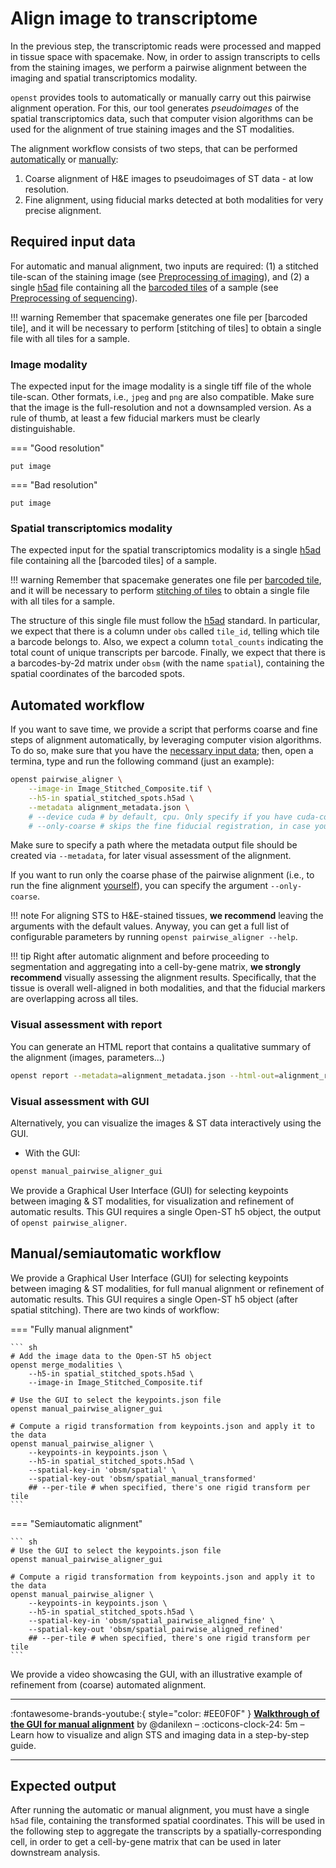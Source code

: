 # Align image to transcriptome
In the previous step, the transcriptomic reads were processed and mapped in tissue space with spacemake.
Now, in order to assign transcripts to cells from the staining images, we perform a pairwise alignment 
between the imaging and spatial transcriptomics modality.

`openst` provides tools to automatically or manually carry out this pairwise alignment operation. For this,
our tool generates *pseudoimages* of the spatial transcriptomics data, such that computer vision algorithms
can be used for the alignment of true staining images and the ST modalities.

The alignment workflow consists of two steps, that can be performed [automatically] or [manually]:

1. Coarse alignment of H&E images to pseudoimages of ST data - at low resolution.
2. Fine alignment, using fiducial marks detected at both modalities for very precise alignment.

[automatically]: #automated-workflow
[manually]: #manual-workflow

## Required input data
For automatic and manual alignment, two inputs are required: (1) a stitched tile-scan of 
the staining image (see [Preprocessing of imaging](preprocessing_imaging.md)), and (2) a
single [h5ad] file containing all the [barcoded tiles](preprocessing_sequencing.md#flow-cell-related-terms) of a sample 
(see [Preprocessing of sequencing](preprocessing_sequencing.md)). 

!!! warning
    Remember that spacemake generates one file per [barcoded tile], 
    and it will be necessary to perform [stitching of tiles] to
    obtain a single file with all tiles for a sample.

### Image modality
The expected input for the image modality is a single tiff file of the whole tile-scan.
Other formats, i.e., `jpeg` and `png` are also compatible. Make sure that the image is the full-resolution
and not a downsampled version. As a rule of thumb, at least a few fiducial markers must be clearly distinguishable.

=== "Good resolution"

    put image

=== "Bad resolution"

    put image

### Spatial transcriptomics modality
The expected input for the spatial transcriptomics modality is a single [h5ad] file containing all
the [barcoded tiles] of a sample. 

!!! warning
    Remember that spacemake generates one file per [barcoded tile](preprocessing_sequencing.md#flow-cell-related-terms), and it will be necessary to perform
    [stitching of tiles](preprocessing_sequencing.md#global-spatial-coordinates-tile-stitching) to obtain a single file with all tiles for a sample.

The structure of this single file must follow the [h5ad] standard. In particular, we expect that there is a
column under `obs` called `tile_id`, telling which tile a barcode belongs to. Also, we expect a column 
`total_counts` indicating the total count of unique transcripts per barcode. Finally, we expect that there is
a barcodes-by-2d matrix under `obsm` (with the name `spatial`), containing the spatial coordinates of the barcoded
spots.

[h5ad]: https://anndata.readthedocs.io/en/latest/fileformat-prose.html

## Automated workflow
If you want to save time, we provide a script that performs coarse and fine steps of alignment 
automatically, by leveraging computer vision algorithms. To do so, make sure that you have the [necessary
input data](#required-input-data); then, open a termina, type and run the following command (just an example):

```bash
openst pairwise_aligner \
    --image-in Image_Stitched_Composite.tif \
    --h5-in spatial_stitched_spots.h5ad \
    --metadata alignment_metadata.json \
    # --device cuda # by default, cpu. Only specify if you have cuda-compatible GPU
    # --only-coarse # skips the fine fiducial registration, in case you want to do that manually
```

Make sure to specify a path where the metadata output file 
should be created via `--metadata`, for later visual assessment of the alignment.

If you want to run only the coarse phase of the pairwise alignment (i.e., to run the fine
alignment [yourself](#manual-workflow)), you can specify the argument `--only-coarse`.

!!! note
    For aligning STS to H&E-stained tissues, **we recommend** leaving the arguments with the default values. 
    Anyway, you can get a full list of configurable parameters by running `openst pairwise_aligner --help`.

!!! tip
    Right after automatic alignment and before
    proceeding to segmentation and aggregating into a cell-by-gene matrix,
    **we strongly recommend** visually assessing the alignment results. Specifically, that
    the tissue is overall well-aligned in both modalities, and that the fiducial markers are
    overlapping across all tiles.

### Visual assessment with report
You can generate an HTML report that contains a qualitative summary of the alignment (images, parameters...)

```sh
openst report --metadata=alignment_metadata.json --html-out=alignment_report.html
```

### Visual assessment with GUI
Alternatively, you can visualize the images & ST data interactively using the GUI.
- With the GUI:
```sh
openst manual_pairwise_aligner_gui
```

We provide a Graphical User Interface (GUI) for selecting keypoints between imaging & ST modalities, 
for visualization and refinement of automatic results. This GUI requires a single Open-ST h5 object,
the output of `openst pairwise_aligner`.

## Manual/semiautomatic workflow
We provide a Graphical User Interface (GUI) for selecting keypoints between imaging & ST modalities, 
for full manual alignment or refinement of automatic results. This GUI requires a single Open-ST h5 object
(after spatial stitching). There are two kinds of workflow:

=== "Fully manual alignment"

    ``` sh
    # Add the image data to the Open-ST h5 object
    openst merge_modalities \
        --h5-in spatial_stitched_spots.h5ad \
        --image-in Image_Stitched_Composite.tif

    # Use the GUI to select the keypoints.json file
    openst manual_pairwise_aligner_gui

    # Compute a rigid transformation from keypoints.json and apply it to the data
    openst manual_pairwise_aligner \
        --keypoints-in keypoints.json \
        --h5-in spatial_stitched_spots.h5ad \
        --spatial-key-in 'obsm/spatial' \
        --spatial-key-out 'obsm/spatial_manual_transformed'
        ## --per-tile # when specified, there's one rigid transform per tile
    ```

=== "Semiautomatic alignment"

    ``` sh
    # Use the GUI to select the keypoints.json file
    openst manual_pairwise_aligner_gui

    # Compute a rigid transformation from keypoints.json and apply it to the data
    openst manual_pairwise_aligner \
        --keypoints-in keypoints.json \
        --h5-in spatial_stitched_spots.h5ad \
        --spatial-key-in 'obsm/spatial_pairwise_aligned_fine' \
        --spatial-key-out 'obsm/spatial_pairwise_aligned_refined'
        ## --per-tile # when specified, there's one rigid transform per tile
    ```

We provide a video showcasing the GUI, with an illustrative example of refinement from (coarse) automated alignment.

---

:fontawesome-brands-youtube:{ style="color: #EE0F0F" }
__[Walkthrough of the GUI for manual alignment]__ by @danilexn – :octicons-clock-24:
5m – Learn how to visualize and align STS and imaging data in a step-by-step guide.

  [Walkthrough of the GUI for manual alignment]: https://www.youtube.com

---

## Expected output
After running the automatic or manual alignment, you must have a single `h5ad` file, containing the transformed spatial coordinates.
This will be used in the following step to aggregate the transcripts by a spatially-corresponding cell, in order to get a cell-by-gene
matrix that can be used in later downstream analysis.